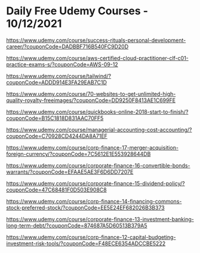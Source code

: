 # Daily Free Udemy Courses - 10/12/2021

https://www.udemy.com/course/success-rituals-personal-development-career/?couponCode=DADBBF716B540FC9D20D
https://www.udemy.com/course/aws-certified-cloud-practitioner-clf-c01-practice-exams-s/?couponCode=AWS-09-12
https://www.udemy.com/course/tailwind/?couponCode=ADDD914E3FA29EAB7C1D
https://www.udemy.com/course/70-websites-to-get-unlimited-high-quality-royalty-freeimages/?couponCode=DD9250F8413AE1C699FE
https://www.udemy.com/course/quickbooks-online-2018-start-to-finish/?couponCode=B15C1818D831AAC70FF5
https://www.udemy.com/course/managerial-accounting-cost-accounting/?couponCode=C70928CD4244DA8A71EF
https://www.udemy.com/course/corp-finance-17-merger-acquisition-foreign-currency/?couponCode=7C5612E1E553928644DB
https://www.udemy.com/course/corporate-finance-16-convertible-bonds-warrants/?couponCode=EFAAE5AE3F6D6DD7207E
https://www.udemy.com/course/corporate-finance-15-dividend-policy/?couponCode=47C68481F0D503E908C8
https://www.udemy.com/course/corp-finance-14-financing-commons-stock-preferred-stock/?couponCode=EE5E24EF682026B3B373
https://www.udemy.com/course/corporate-finance-13-investment-banking-long-term-debt/?couponCode=874687A5D60513B379A5
https://www.udemy.com/course/corp-finance-12-capital-budgeting-investment-risk-tools/?couponCode=F48ECE6354ADCCBE5222
